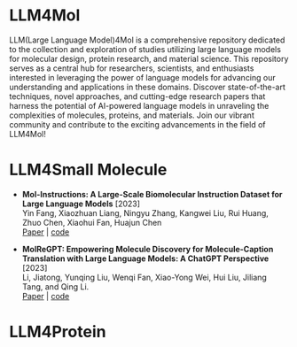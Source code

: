 # LLM4Mol
LLM(Large Language Model)4Mol is a comprehensive repository dedicated to the collection and exploration of studies utilizing large language models for molecular design, protein research, and material science. This repository serves as a central hub for researchers, scientists, and enthusiasts interested in leveraging the power of language models for advancing our understanding and applications in these domains. Discover state-of-the-art techniques, novel approaches, and cutting-edge research papers that harness the potential of AI-powered language models in unraveling the complexities of molecules, proteins, and materials. Join our vibrant community and contribute to the exciting advancements in the field of LLM4Mol!







# LLM4Small Molecule

* **Mol-Instructions: A Large-Scale Biomolecular Instruction Dataset for Large Language Models** [2023]  
 Yin Fang, Xiaozhuan Liang, Ningyu Zhang, Kangwei Liu, Rui Huang, Zhuo Chen, Xiaohui Fan, Huajun Chen   
  [Paper](https://arxiv.org/abs/2306.08018) |  [code](https://github.com/zjunlp/Mol-Instructions) 

* **MolReGPT: Empowering Molecule Discovery for Molecule-Caption Translation with Large Language Models: A ChatGPT Perspective** [2023]  
Li, Jiatong, Yunqing Liu, Wenqi Fan, Xiao-Yong Wei, Hui Liu, Jiliang Tang, and Qing Li.  
[Paper](https://arxiv.org/abs/2306.06615) |  [code](https://github.com/phenixace/MolReGPT) 



# LLM4Protein



